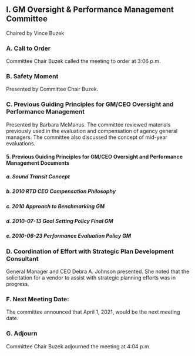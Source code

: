 ## I. GM Oversight & Performance Management Committee

Chaired by Vince Buzek

### A. Call to Order

Committee Chair Buzek called the meeting to order at 3:06 p.m.

### B. Safety Moment

Presented by Committee Chair Buzek.

### C. Previous Guiding Principles for GM/CEO Oversight and Performance Management

Presented by Barbara McManus. The committee reviewed materials previously used in the evaluation and compensation of agency general managers. The committee also discussed the concept of mid-year evaluations.

#### 5. Previous Guiding Principles for GM/CEO Oversight and Performance Management Documents

##### a. Sound Transit Concept

##### b. 2010 RTD CEO Compensation Philosophy

##### c. 2010 Approach to Benchmarking GM

##### d. 2010-07-13 Goal Setting Policy Final GM

##### e. 2010-06-23 Performance Evaluation Policy GM

### D. Coordination of Effort with Strategic Plan Development Consultant

General Manager and CEO Debra A. Johnson presented. She noted that the solicitation for a vendor to assist with strategic planning efforts was in progress.

### F. Next Meeting Date:

The committee announced that April 1, 2021, would be the next meeting date.

### G. Adjourn

Committee Chair Buzek adjourned the meeting at 4:04 p.m.